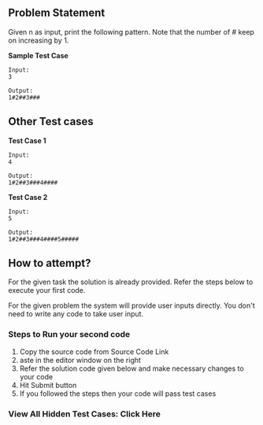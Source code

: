 ## Problem Statement
Given n as input, print the following pattern. Note that the number of # keep on
increasing by 1.

**Sample Test Case**
```
Input:
3

Output:
1#2##3###
```
## Other Test cases

**Test Case 1**
```
Input:
4

Output:
1#2##3###4####
```
**Test Case 2**
```
Input:
5

Output:
1#2##3###4####5#####
```
## How to attempt?
For the given task the solution is already provided. Refer the steps below to execute your first code.

For the given problem the system will provide user inputs directly. You don't need to write any code to take user input.

### Steps to Run your second code
1. Copy the source code from Source Code Link
2. aste in the editor window on the right
3. Refer the solution code given below and make necessary changes to your code
4. Hit Submit button
5. If you followed the steps then your code will pass test cases

### View All Hidden Test Cases: Click Here

